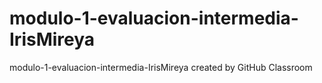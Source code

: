 # modulo-1-evaluacion-intermedia-IrisMireya
modulo-1-evaluacion-intermedia-IrisMireya created by GitHub Classroom

